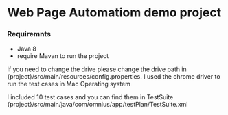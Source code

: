 # Web Page Automatiom demo project
### Requiremnts
* Java 8
* require Mavan to run the project 

If you need to change the drive please change the drive path in {project}/src/main/resources/config.properties. I used the chrome driver to run the test cases in Mac Operating system

I included 10 test cases and you can find them in TestSuite {project}/src/main/java/com/omnius/app/testPlan/TestSuite.xml
